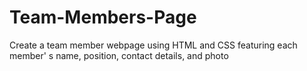 # Team-Members-Page
Create a team member webpage using HTML and CSS featuring each member' s name, position, contact details, and photo
